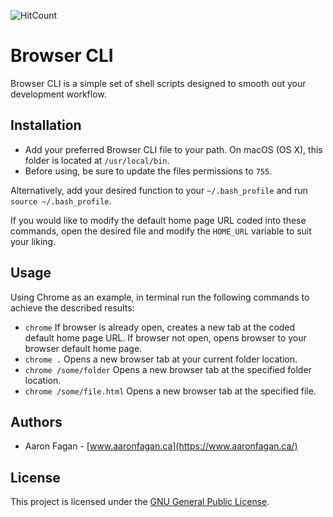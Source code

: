 ![HitCount](http://hits.dwyl.io/aaronfagan/browser-cli.svg)
# Browser CLI
Browser CLI is a simple set of shell scripts designed to smooth out your development workflow.

## Installation
- Add your preferred Browser CLI file to your path. On macOS (OS X), this folder is located at `/usr/local/bin`. 
- Before using, be sure to update the files permissions to `755`.

Alternatively, add your desired function to your `~/.bash_profile` and run `source ~/.bash_profile`.

If you would like to modify the default home page URL coded into these commands, open the desired file and modify the `HOME_URL` variable to suit your liking.

## Usage
Using Chrome as an example, in terminal run the following commands to achieve the described results:
- `chrome` If browser is already open, creates a new tab at the coded default home page URL. If browser not open, opens browser to your browser default home page.
- `chrome .` Opens a new browser tab at your current folder location.
- `chrome /some/folder` Opens a new browser tab at the specified folder location.
- `chrome /some/file.html` Opens a new browser tab at the specified file.

## Authors
- Aaron Fagan - [www.aaronfagan.ca](https://www.aaronfagan.ca/)

## License
This project is licensed under the [GNU General Public License](LICENSE).